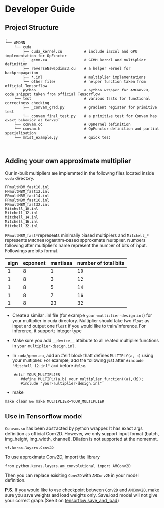 # Developer Guide    

## Project Structure
```
.
└── AMDNN
    └── cuda
        ├── cuda_kernel.cu          # include im2col and GPU implementation for OpFunctor
        ├── gemm.cu                 # GEMM kernel and multiplier definition
        ├── reverseNswapdim23.cu    # a helper kernel for backpropagation
        ├── *.inl                   # multiplier implementations
        └── other files             # helper function taken from official Tensorflow
    └── python                      # python wrapper for AMConv2D, code snippet taken from official Tensorflow
    └── test                        # various tests for functional correctness checking
        ├── _convam_grad.py         # gradient register for primitive test
        └── convam_final_test.py    # a primitive test for Convam has exact behavior as Conv2D           
    └── convam.cc                   # OpKernel definition
    └── convam.h                    # OpFunctor definition and partial specialisation
    └── mnist_example.py            # quick test
        
        
```
        
    
## Adding  your own approximate multiplier
    
Our in-built multipliers are implemnted in the following files located inside `cuda` directory.
    
```
FPmultMBM_fast10.inl 
FPmultMBM_fast12.inl
FPmultMBM_fast14.inl
FPmultMBM_fast16.inl                                                              
FPmultMBM_fast32.inl
Mitchell_10.inl
Mitchell_12.inl
Mitchell_14.inl
Mitchell_16.inl
Mitchell_32.inl
```
`FPmultMBM_fast*`represents minimally biased multipliers and `Mitchell_*` represents Mitchell logarithm-based approximate multiplier. Numbers following after multiplier's name represent the number of bits of input. Followings are bits format.

| sign | exponent | mantissa | number of total bits |
| ----------- | ----------- | ----------- | ----------- |
| 1 | 8 | 1 | 10 |
| 1 | 8 | 3 | 12 |
| 1 | 8 | 5 | 14 |
| 1 | 8 | 7 | 16 |
| 1 | 8 | 23 | 32 |
    

- Create a similar .inl file (for example `your-multiplier-design.inl`) for your multiplier in cuda directory. Multiplier should take two `float` as input and output one `float` if you would like to train/inference. For inference, it supports integer type. 
   
- Make sure you add `__device__` attribute to all related multiplier functions in `your-multiplier-design.inl`.    

- In `cuda/gemm.cu`, add an #elif block thatt defines `MULTIPLY(a, b)` using your multiplier. For example, add the following just after `#include "Mitchell_12.inl"` and before `#else`.

 
```
    #elif YOUR_MULTIPLIER
       #define MULTIPLY(a,b) your_multiplier_function((a),(b));
       #include "your-multiplier-design.inl"
```
    
- make

```
make clean && make MULTIPLIER=YOUR_MULTIPLIER
```
    
  

## Use in Tensorflow model

`Convam.so` has been abstracted by python wrapper. It has exact args definition as official Conv2D. However, we only support input format (batch, img_height, img_width, channel). Dilation is not supported at the momemnt. 

```
tf.keras.layers.Conv2D
```

To use approximate Conv2D, import the library

```
from python.keras.layers.am_convolutional import AMConv2D
```

Then you can replace exisiting `Conv2D` with `AMConv2D` in your model definition.

**P.S.** If you would like to use checkpoint between `Conv2D` and `AMConv2D`, make sure you save weights and load weights only. Save/load model will not give your correct graph.(See it on [tensorflow save_and_load](https://www.tensorflow.org/tutorials/keras/save_and_load))
